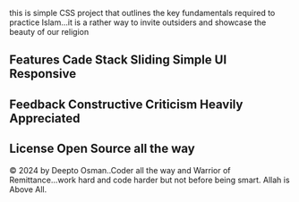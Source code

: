 this is simple CSS project that outlines the key fundamentals required to practice Islam...it is a rather way to invite outsiders and showcase the beauty of our religion
## Features Cade Stack Sliding Simple UI Responsive

## Feedback Constructive Criticism Heavily Appreciated

## License Open Source all the way

© 2024 by Deepto Osman..Coder all the way and Warrior of Remittance...work hard and code harder but not before being smart. Allah is Above All.
